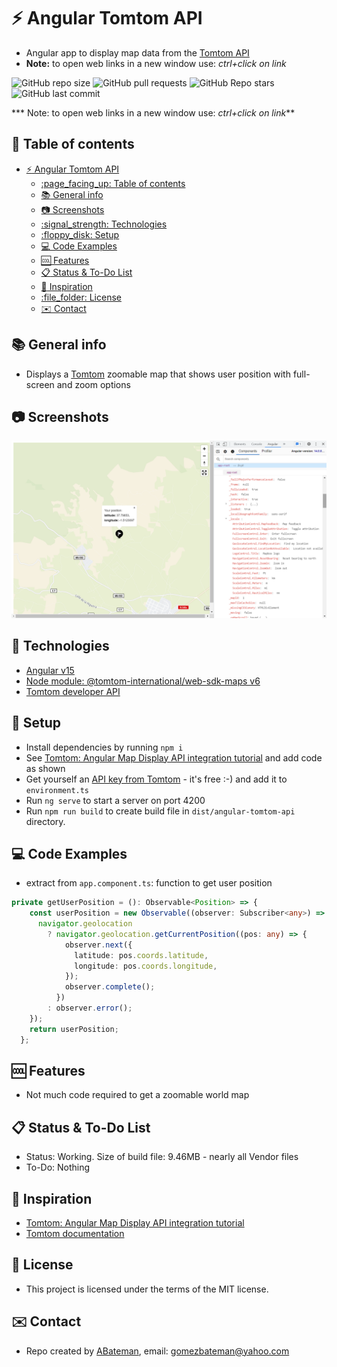 # :zap: Angular Tomtom API

* Angular app to display map data from the [Tomtom API](https://developer.tomtom.com/)
* **Note:** to open web links in a new window use: _ctrl+click on link_

![GitHub repo size](https://img.shields.io/github/repo-size/AndrewJBateman/angular-tomtom-api?style=plastic)
![GitHub pull requests](https://img.shields.io/github/issues-pr/AndrewJBateman/angular-tomtom-api?style=plastic)
![GitHub Repo stars](https://img.shields.io/github/stars/AndrewJBateman/angular-tomtom-api?style=plastic)
![GitHub last commit](https://img.shields.io/github/last-commit/AndrewJBateman/angular-tomtom-api?style=plastic)

*** Note: to open web links in a new window use: _ctrl+click on link_**

## :page_facing_up: Table of contents

* [:zap: Angular Tomtom API](#zap-angular-tomtom-api)
  * [:page\_facing\_up: Table of contents](#page_facing_up-table-of-contents)
  * [:books: General info](#books-general-info)
  * [:camera: Screenshots](#camera-screenshots)
  * [:signal\_strength: Technologies](#signal_strength-technologies)
  * [:floppy\_disk: Setup](#floppy_disk-setup)
  * [:computer: Code Examples](#computer-code-examples)
  * [:cool: Features](#cool-features)
  * [:clipboard: Status \& To-Do List](#clipboard-status--to-do-list)
  * [:clap: Inspiration](#clap-inspiration)
  * [:file\_folder: License](#file_folder-license)
  * [:envelope: Contact](#envelope-contact)

## :books: General info

* Displays a [Tomtom](https://developer.tomtom.com/maps-api/maps-api-documentation) zoomable map that shows user position with full-screen and zoom options

## :camera: Screenshots

![Example screenshot](./img/map.png)

## :signal_strength: Technologies

* [Angular v15](https://angular.io/)
* [Node module: @tomtom-international/web-sdk-maps v6](https://www.npmjs.com/package/@tomtom-international/web-sdk-maps)
* [Tomtom developer API](https://developer.tomtom.com/)

## :floppy_disk: Setup

* Install dependencies by running `npm i`
* See [Tomtom: Angular Map Display API integration tutorial](https://developer.tomtom.com/maps-sdk-web-js-public-preview/tutorials-basic/angular-map-display-api-integration-tutorial) and add code as shown
* Get yourself an [API key from Tomtom](https://developer.tomtom.com/how-to-get-tomtom-api-key) - it's free :-) and add it to `environment.ts`
* Run `ng serve` to start a server on port 4200
* Run `npm run build` to create build file in `dist/angular-tomtom-api` directory.

## :computer: Code Examples

* extract from `app.component.ts`: function to get user position

```typescript
private getUserPosition = (): Observable<Position> => {
    const userPosition = new Observable((observer: Subscriber<any>) => {
      navigator.geolocation
        ? navigator.geolocation.getCurrentPosition((pos: any) => {
            observer.next({
              latitude: pos.coords.latitude,
              longitude: pos.coords.longitude,
            });
            observer.complete();
          })
        : observer.error();
    });
    return userPosition;
  };
```

## :cool: Features

* Not much code required to get a zoomable world map

## :clipboard: Status & To-Do List

* Status: Working. Size of build file: 9.46MB - nearly all Vendor files
* To-Do: Nothing

## :clap: Inspiration

* [Tomtom: Angular Map Display API integration tutorial](https://developer.tomtom.com/maps-sdk-web-js-public-preview/tutorials-basic/angular-map-display-api-integration-tutorial)
* [Tomtom documentation](https://developer.tomtom.com/maps-sdk-web-js/tutorials/use-cases/how-add-and-customize-location-marker)

## :file_folder: License

* This project is licensed under the terms of the MIT license.

## :envelope: Contact

* Repo created by [ABateman](https://github.com/AndrewJBateman), email: gomezbateman@yahoo.com
